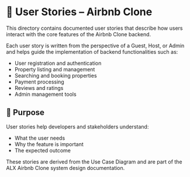 # 🧾 User Stories – Airbnb Clone

This directory contains documented user stories that describe how users interact with the core features of the Airbnb Clone backend.

Each user story is written from the perspective of a Guest, Host, or Admin and helps guide the implementation of backend functionalities such as:

- User registration and authentication
- Property listing and management
- Searching and booking properties
- Payment processing
- Reviews and ratings
- Admin management tools

## 📌 Purpose

User stories help developers and stakeholders understand:
- What the user needs
- Why the feature is important
- The expected outcome

These stories are derived from the Use Case Diagram and are part of the ALX Airbnb Clone system design documentation.

